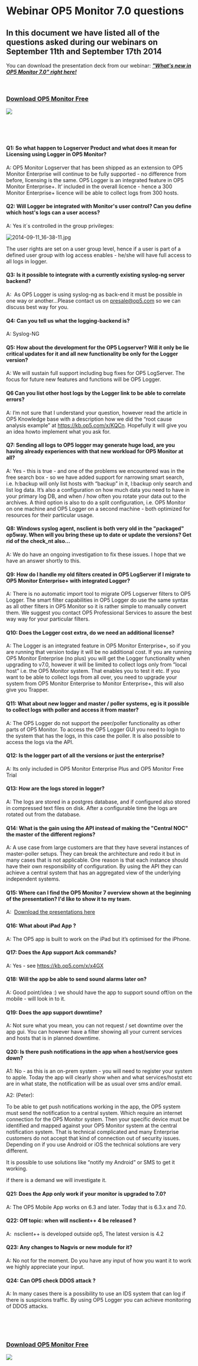 # Webinar OP5 Monitor 7.0 questions

## In this document we have listed all of the questions asked during our webinars on September 11th and September 17th 2014

You can download the presentation deck from our webinar: ***["What's new in OP5 Monitor 7.0" right here!](attachments/11632712/11567119.pdf)***

 

### [Download OP5 Monitor Free](https://www.op5.com/download-op5-monitor/)

[![](attachments/688465/16155433.png)](https://www.op5.com/download-op5-monitor/)

 

 

#### Q1: So what happen to Logserver Product and what does it mean for Licensing using Logger in OP5 Monitor?

A: OP5 Monitor Logserver that has been shipped as an extension to OP5 Monitor Enterprise will continue to be fully supported - no difference from before, licensing is the same. OP5 Logger is an integrated feature in OP5 Monitor Enterprise+. It’ included in the overall licence - hence a 300 Monitor Enterprise+ licence will be able to collect logs from 300 hosts.

#### Q2: Will Logger be integrated with Monitor's user control? Can you define which host's logs can a user access?

A: Yes it´s controlled in the group privileges:

![2014-09-11\_16-38-11.jpg](https://lh3.googleusercontent.com/3qJTtXmFQ8SX6vOgdUfeFLqVsZADdUh6E9X-lRc61Q5QUrTMeJtwX_dM_NCbavPysK4Myy8IyKksbp5QyjlbuN1Q4fIV2f4p_fPffJjYDxjFi2vVGJxFi2icGpPb3kWQvg)

The user rights are set on a user group level, hence if a user is part of a defined user group with log access enables - he/she will have full access to all logs in logger.

#### Q3: Is it possible to integrate with a currently existing syslog-ng server backend?

A:  As OP5 Logger is using syslog-ng as back-end it must be possible in one way or another...Please contact us on <presale@op5.com> so we can discuss best way for you.

#### Q4: Can you tell us what the logging-backend is?

A: Syslog-NG

#### Q5: How about the development for the OP5 Logserver? Will it only be lie critical updates for it and all new functionality be only for the Logger version?

A: We will sustain full support including bug fixes for OP5 LogServer. The focus for future new features and functions will be OP5 Logger.

#### Q6 Can you list other host logs by the Logger link to be able to correlate errors?

A: I’m not sure that I understand your question, however read the article in OP5 Knowledge base with a description how we did the “root cause analysis example” at <https://kb.op5.com/x/KQCn>. Hopefully it will give you an idea howto implement what you ask for.

#### Q7: Sending all logs to OP5 logger may generate huge load, are you having already experiences with that new workload for OP5 Monitor at all?

A: Yes - this is true - and one of the problems we encountered was in the free search box - so we have added support for narrowing smart search, i.e. h:backup will only list hosts with “backup” in it, l:backup only search and list log data. It’s also a configuration on how much data you need to have in your primary log DB, and when / how often you rotate your data out to the archives. A third option is also to do a split configuration, i.e. OP5 Monitor on one machine and OP5 Logger on a second machine - both optimized for resources for their particular usage.

#### Q8: Windows syslog agent, nsclient is both very old in the "packaged" op5way. When will you bring these up to date or update the versions? Get rid of the check\_nt also…

A: We do have an ongoing investigation to fix these issues. I hope that we have an answer shortly to this.

#### Q9: How do I handle my old filters created in OP5 LogServer if I migrate to OP5 Monitor Enterprise+ with integrated Logger?

A: There is no automatic import tool to migrate OP5 Logserver filters to OP5 Logger. The smart filter capabilities in OP5 Logger do use the same syntax as all other filters in OP5 Monitor so it is rather simple to manually convert them. We suggest you contact OP5 Professional Services to assure the best way way for your particular filters.

#### Q10: Does the Logger cost extra, do we need an additional license? 

A: The Logger is an integrated feature in OP5 Monitor Enterprise+, so if you are running that version today it will be no additional cost. If you are running OP5 Monitor Enterprise (no plus) you will get the Logger functionality when upgrading to v7.0, however it will be limited to collect logs only from ”local host” i.e. the OP5 Monitor system. That enables you to test it etc. If you want to be able to collect logs from all over, you need to upgrade your system from OP5 Monitor Enterprise to Monitor Enterprise+, this will also give you Trapper.

#### Q11: What about new logger and master / poller systems, eg is it possible to collect logs with poller and access it from master?

A: The OP5 Logger do not support the peer/poller functionality as other parts of OP5 Monitor. To access the OP5 Logger GUI you need to login to the system that has the logs, in this case the poller. It is also possible to access the logs via the API.

#### Q12: Is the logger part of all the versions or just the enterprise?

A: Its only included in OP5 Monitor Enterprise Plus and OP5 Monitor Free Trial

#### Q13: How are the logs stored in logger?

A: The logs are stored in a postgres database, and if configured also stored in compressed text files on disk. After a configurable time the logs are rotated out from the database.

#### Q14: What is the gain using the API instead of making the "Central NOC" the master of the different regions?

A: A use case from large customers are that they have several instances of master-poller setups. They can break the architecture and redo it but in many cases that is not applicable. One reason is that each instance should have their own responsibility of configuration. By using the API they can achieve a central system that has an aggregated view of the underlying independent systems.

#### Q15: Where can I find the OP5 Monitor 7 overview shown at the beginning of the presentation? I'd like to show it to my team.

A:  [Download the presentations here](attachments/11632712/11567119.pdf)

#### Q16: What about iPad App ?

A: The OP5 app is built to work on the iPad but it’s optimised for the iPhone.

#### Q17: Does the App support Ack commands?

A: Yes - see <https://kb.op5.com/x/x4GX>

#### Q18: Will the app be able to send sound alarms later on?

A: Good point/idea :) we should have the app to support sound off/on on the mobile - will look in to it.

#### Q19: Does the app support downtime?

A: Not sure what you mean, you can not request / set downtime over the app gui. You can however have a filter showing all your current services and hosts that is in planned downtime.

#### Q20: Is there push notifications in the app when a host/service goes down?

A1: No - as this is an on-prem system - you will need to register your system to apple. Today the app will clearly show when and what services/hostst etc are in what state, the notification will be as usual over sms and/or email.

A2: (Peter):

To be able to get push notifications working in the app, the OP5 system must send the notification to a central system. Which require an internet connection for the OP5 Monitor system. Then your specific device must be identified and mapped against your OP5 Monitor system at the central notification system. That is technical complicated and many Enterprise customers do not accept that kind of connection out of security issues. Depending on if you use Android or iOS the technical solutions are very different.

It is possible to use solutions like “notify my Android” or SMS to get it working.

if there is a demand we will investigate it.

#### Q21: Does the App only work if your monitor is upgraded to 7.0?

A: The OP5 Mobile App works on 6.3 and later. Today that is 6.3.x and 7.0.

#### Q22: Off topic: when will nsclient++ 4 be released ?

A:  nsclient++ is developed outside op5, The latest version is 4.2

#### Q23: Any changes to Nagvis or new module for it? 

A: No not for the moment. Do you have any input of how you want it to work we highly appreciate your input.

#### Q24: Can OP5 check DDOS attack ?

A: In many cases there is a possibility to use an IDS system that can log if there is suspicions traffic. By using OP5 Logger you can achieve monitoring of DDOS attacks.

 

 

### [Download OP5 Monitor Free](https://www.op5.com/download-op5-monitor/)

[![](attachments/688465/16155433.png)](https://www.op5.com/download-op5-monitor/)

 

